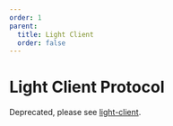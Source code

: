 ```yaml
---
order: 1
parent:
  title: Light Client
  order: false
---
```


# Light Client Protocol

Deprecated, please see [light-client](../../light-client/README.md).
